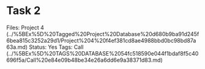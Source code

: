 # Task 2

Files: Project 4 (../%5BEx%5D%20Tagged%20Project%20Database%20d680b9ba91d245f6bea815c3252a29d1/Project%204%20f4ef381cd8ae4988bbd0bc98bd87a63a.md)
Status: Yes
Tags: Call (../%5BEx%5D%20TAGS%20DATABASE%2054fc518590e044f1bdaf8f5c40696f5a/Call%20e84e09b48be34e26a6dd6e9a38371d83.md)